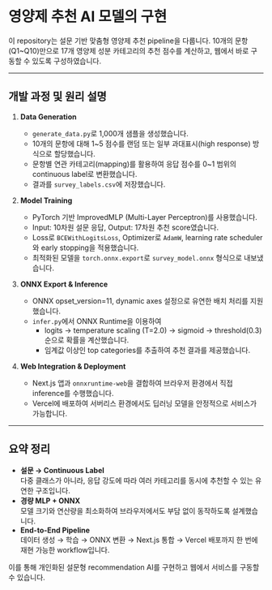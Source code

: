 # 영양제 추천 AI 모델의 구현

이 repository는 설문 기반 맞춤형 영양제 추천 pipeline을 다룹니다.
10개의 문항(Q1~Q10)만으로 17개 영양제 성분 카테고리의 추천 점수를 계산하고, 웹에서 바로 구동할 수 있도록 구성하였습니다.

---

## 개발 과정 및 원리 설명

1. **Data Generation**

   - `generate_data.py`로 1,000개 샘플을 생성했습니다.
   - 10개의 문항에 대해 1~5 점수를 랜덤 또는 일부 과대표시(high response) 방식으로 할당했습니다.
   - 문항별 연관 카테고리(mapping)를 활용하여 응답 점수를 0~1 범위의 continuous label로 변환했습니다.
   - 결과를 `survey_labels.csv`에 저장했습니다.

2. **Model Training**

   - PyTorch 기반 ImprovedMLP (Multi-Layer Perceptron)를 사용했습니다.
   - Input: 10차원 설문 응답, Output: 17차원 추천 score였습니다.
   - Loss로 `BCEWithLogitsLoss`, Optimizer로 `AdamW`, learning rate scheduler와 early stopping을 적용했습니다.
   - 최적화된 모델을 `torch.onnx.export`로 `survey_model.onnx` 형식으로 내보냈습니다.

3. **ONNX Export & Inference**

   - ONNX opset_version=11, dynamic axes 설정으로 유연한 배치 처리를 지원했습니다.
   - `infer.py`에서 ONNX Runtime을 이용하여
     - logits → temperature scaling (T=2.0) → sigmoid → threshold(0.3) 순으로 확률을 계산했습니다.
     - 임계값 이상인 top categories를 추출하여 추천 결과를 제공했습니다.

4. **Web Integration & Deployment**
   - Next.js 앱과 `onnxruntime-web`을 결합하여 브라우저 환경에서 직접 inference를 수행했습니다.
   - Vercel에 배포하여 서버리스 환경에서도 딥러닝 모델을 안정적으로 서비스가 가능합니다.

---

## 요약 정리

- **설문 → Continuous Label**  
  다중 클래스가 아니라, 응답 강도에 따라 여러 카테고리를 동시에 추천할 수 있는 유연한 구조입니다.
- **경량 MLP + ONNX**  
  모델 크기와 연산량을 최소화하여 브라우저에서도 부담 없이 동작하도록 설계했습니다.
- **End-to-End Pipeline**  
  데이터 생성 → 학습 → ONNX 변환 → Next.js 통합 → Vercel 배포까지 한 번에 재현 가능한 workflow입니다.

이를 통해 개인화된 설문형 recommendation AI를 구현하고 웹에서 서비스를 구동할 수 있습니다.
